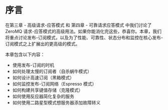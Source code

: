 # 序言

在第三章 - 高级请求-应答模式 和 第四章 - 可靠请求应答模式 中我们讨论了 ZeroMQ 请求-应答模式的高级用法。如果你能消化完这些，恭喜你。本章，我们将重点讨论发布-订阅模式，以及为了性能、可靠性、状态分布和监控在核心发布-订阅模式之上扩展出的更高级的模式。

本章包含以下内容：

- 使用发布-订阅的时机
- 如何处理太慢的订阅者（自杀蜗牛模式）
- 如何设计高速订阅（黑箱模式）
- 如何监控发布-订阅网络（Espresso 模式）
- 如何构建共享键值存储（克隆模式）
- 如何使用反应器简化复杂的服务
- 如何使用二路星型模式想服务器添加故障转义

